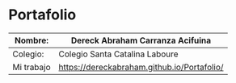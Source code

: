 # Portafolio
|  Nombre: | Dereck Abraham Carranza Acifuina |
| ------------ | ------------ |
|  Colegio: | Colegio Santa Catalina Laboure  |
|  Mi trabajo | https://dereckabraham.github.io/Portafolio/ |
